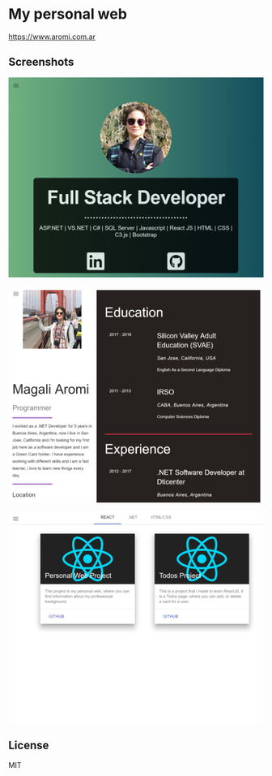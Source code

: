 # My personal web

https://www.aromi.com.ar

## Screenshots

![landing page screenshot](screenshots/landing.PNG "Landing page screenshot")

![resume page screenshot](screenshots/resume.PNG "Resume page screenshot")

![projects page screenshot](screenshots/projects.PNG "Projects page screenshot")

## License

MIT
